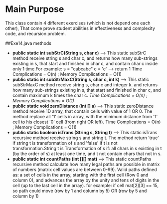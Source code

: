 # Main Purpose

This class contain 4 different exercises (which is not depend one each other), That come prove student abilities in effectiveness and complexity code, and recursion problem. 

##Exe14.java methods

- <b>public static int subStrC(String s, char c)</b> --> This static subStrC method receive string s and char c, and returns how many sub-strings existing in s, that start and finished in char c, and contain char c inside only 1 time.For example: s = "cabcabc" c = 'c' --> return 1 
Time Complications = O(n) ; Memory Complications = O(1)   
- <b>public static int subStrMaxC(String s, char c, int k)</b> -->  This static subStrMaxC method receive string s, char c and integer k. and returns how many sub-strings existing in s, that start and finished in char c, and contain maximum k times the char c.
<I>Time Complications = O(n) ; Memory Complications = O(1)</I>
- <b>public static void zeroDistance (int [] a)</b> --> This static zeroDistance method receive 1D array, that contain cells with value of 1 OR 0. The method replace all '1' cells in array, 
with the minimum distance from '1' cell to his closest '0' cell (from right OR left).
Time Complications = O(n) ; Memory Complications = O(1)    
- <b>public static boolean isTrans (String s, String t)</b> --> This static isTrans recursive method receive string s and string t. The method return 'true' if string t is transformation of s and 'false' if t is not transformation.String t is Transformation of s if: all chars in s existing in t (by the order of s) at least one time, and t not contain chars that not in s.  
- <b>public static int countPaths (int [][] mat)</b> --> This static countPaths recursive method calculate how many legal paths are possible in matrix of numbers (matrix cell values are between 0-99). Valid paths defined as: a set of cells in the array, starting with the first cell (Row 0 and column 0), and advances the array by the unity and tens of digits in the cell (up to the last cell in the array). 
for example: if cell mat[2][3] == 15, so path could move (row by 1 and column by 5) OR (row by 5 and column by 1)


